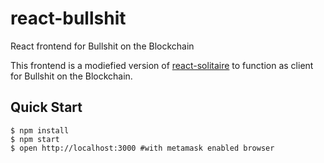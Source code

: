 # react-bullshit

React frontend for Bullshit on the Blockchain

This frontend is a modiefied version of [react-solitaire](https://github.com/gcedo/react-solitaire) to function as client for Bullshit on the Blockchain.

## Quick Start
```
$ npm install
$ npm start
$ open http://localhost:3000 #with metamask enabled browser
```
